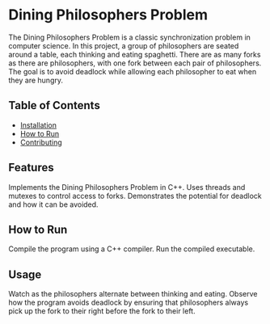 # Dining Philosophers Problem

The Dining Philosophers Problem is a classic synchronization problem in computer science. In this project, a group of philosophers are seated around a table, each thinking and eating spaghetti. There are as many forks as there are philosophers, with one fork between each pair of philosophers. The goal is to avoid deadlock while allowing each philosopher to eat when they are hungry.

## Table of Contents

- [Installation](#features)
- [How to Run](#how-to-run)
- [Contributing](#usage)


## Features

Implements the Dining Philosophers Problem in C++.
Uses threads and mutexes to control access to forks.
Demonstrates the potential for deadlock and how it can be avoided.

## How to Run

Compile the program using a C++ compiler.
Run the compiled executable.

## Usage

Watch as the philosophers alternate between thinking and eating.
Observe how the program avoids deadlock by ensuring that philosophers always pick up the fork to their right before the fork to their left.
